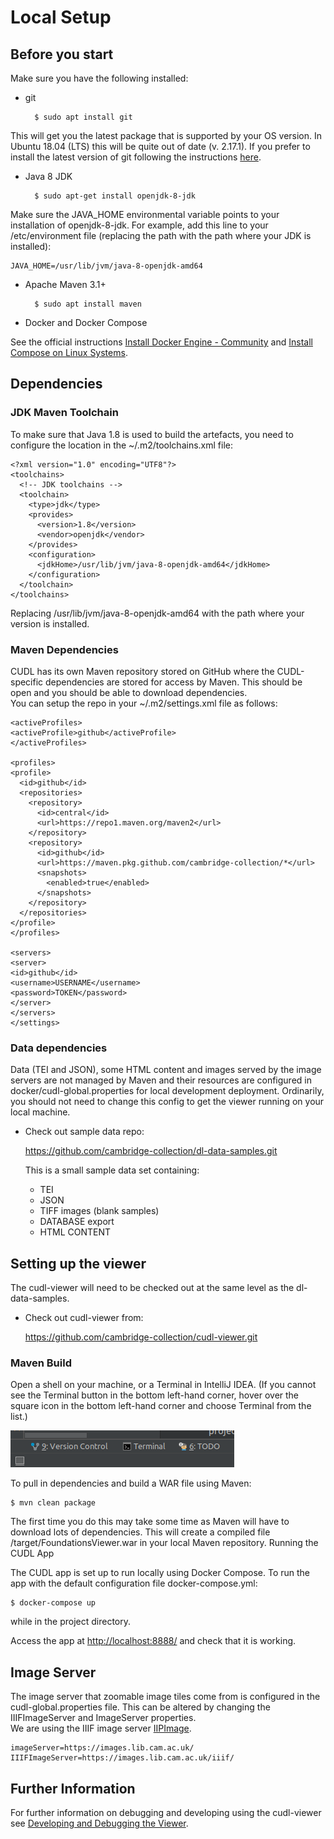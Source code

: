 # Local Setup

## Before you start

Make sure you have the following installed:

- git

        $ sudo apt install git

This will get you the latest package that is supported by your OS version. In Ubuntu 18.04 (LTS) this will be quite 
out of date (v. 2.17.1). If you prefer to install the latest version of git following 
the instructions [here](https://itsfoss.com/install-git-ubuntu/).

- Java 8 JDK

        $ sudo apt-get install openjdk-8-jdk

Make sure the JAVA_HOME environmental variable points to your installation of openjdk-8-jdk. For example,
 add this line to your /etc/environment file (replacing the path with the path where your JDK is 
 installed):

    JAVA_HOME=/usr/lib/jvm/java-8-openjdk-amd64

- Apache Maven 3.1+

        $ sudo apt install maven

- Docker and Docker Compose

See the official instructions [Install Docker Engine - Community](https://docs.docker.com/engine/install/ubuntu/) and 
[Install Compose on Linux Systems](https://docs.docker.com/compose/install/#install-compose-on-linux-systems). 

## Dependencies
    
### JDK Maven Toolchain

To make sure that Java 1.8 is used to build the artefacts, you need to configure the location
 in the ~/.m2/toolchains.xml file:

    <?xml version="1.0" encoding="UTF8"?>
    <toolchains>
      <!-- JDK toolchains -->
      <toolchain>
        <type>jdk</type>
        <provides>
          <version>1.8</version>
          <vendor>openjdk</vendor>
        </provides>
        <configuration>
          <jdkHome>/usr/lib/jvm/java-8-openjdk-amd64</jdkHome>
        </configuration>
      </toolchain>
    </toolchains>

Replacing /usr/lib/jvm/java-8-openjdk-amd64 with the path where your version is installed. 

### Maven Dependencies

CUDL has its own Maven repository stored on GitHub where the CUDL-specific dependencies are stored for access by Maven.
This should be open and you should be able to download dependencies.  
You can setup the repo in your ~/.m2/settings.xml file as follows:

    <activeProfiles>
    <activeProfile>github</activeProfile>
    </activeProfiles>
    
    <profiles>
    <profile>
      <id>github</id>
      <repositories>
        <repository>
          <id>central</id>
          <url>https://repo1.maven.org/maven2</url>
        </repository>
        <repository>
          <id>github</id>
          <url>https://maven.pkg.github.com/cambridge-collection/*</url>
          <snapshots>
            <enabled>true</enabled>
          </snapshots>
        </repository>
      </repositories>
    </profile>
    </profiles>
    
    <servers>
    <server>
    <id>github</id>
    <username>USERNAME</username>
    <password>TOKEN</password>
    </server>
    </servers>
    </settings>

### Data dependencies

Data (TEI and JSON), some HTML content and images served by the image servers are not managed by Maven and their 
resources are configured in docker/cudl-global.properties for local development deployment. 
Ordinarily, you should not need to change this config to get the viewer running on your local machine. 

- Check out sample data repo: 

  https://github.com/cambridge-collection/dl-data-samples.git
  
  This is a small sample data set containing:
   - TEI
   - JSON
   - TIFF images (blank samples)
   - DATABASE export
   - HTML CONTENT
   
## Setting up the viewer 

The cudl-viewer will need to be checked out at the same level as the dl-data-samples.

- Check out cudl-viewer from:

  https://github.com/cambridge-collection/cudl-viewer.git
  
### Maven Build   
   Open a shell on your machine, or a Terminal in IntelliJ IDEA. (If you cannot see the Terminal
   button in the bottom left-hand corner, hover over the square icon in the bottom left-hand corner
   and choose Terminal from the list.)
   
   ![Terminal in IntelliJ IDEA.png](images/Terminal_in_IntelliJ_IDEA.png)
      
   To pull in dependencies and build a WAR file using Maven:
   
    $ mvn clean package
   
   The first time you do this may take some time as Maven will have to download lots of dependencies. This will create a compiled file /target/FoundationsViewer.war in your local Maven repository.
   Running the CUDL App
   
   The CUDL app is set up to run locally using Docker Compose. To run the app with the default configuration file docker-compose.yml:
   
    $ docker-compose up
   
   while in the project directory.
   
   Access the app at [http://localhost:8888/](http://localhost:8888/) and check that it is working.
   
## Image Server

The image server that zoomable image tiles come from is configured in the cudl-global.properties
file. This can be altered by changing the IIIFImageServer and ImageServer properties.  
We are using the IIIF image server [IIPImage](https://iipimage.sourceforge.io/). 

    imageServer=https://images.lib.cam.ac.uk/
    IIIFImageServer=https://images.lib.cam.ac.uk/iiif/


## Further Information

For further information on debugging and developing using the cudl-viewer 
see [Developing and Debugging the Viewer](./developing-debugging-viewer.md).


